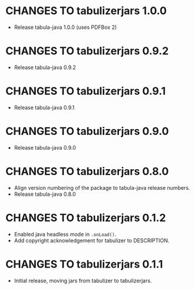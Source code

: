 # CHANGES TO tabulizerjars 1.0.0

* Release tabula-java 1.0.0 (uses PDFBox 2)

# CHANGES TO tabulizerjars 0.9.2

* Release tabula-java 0.9.2

# CHANGES TO tabulizerjars 0.9.1

* Release tabula-java 0.9.1

# CHANGES TO tabulizerjars 0.9.0

* Release tabula-java 0.9.0

# CHANGES TO tabulizerjars 0.8.0

* Align version numbering of the package to tabula-java release numbers.
* Release tabula-java 0.8.0

# CHANGES TO tabulizerjars 0.1.2

* Enabled java headless mode in `.onLoad()`.
* Add copyright acknowledgement for tabulizer to DESCRIPTION.

# CHANGES TO tabulizerjars 0.1.1

* Initial release, moving jars from tabulizer to tabulizerjars.
